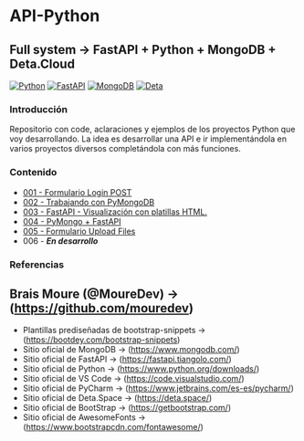 # API-Python

## Full system -> FastAPI + Python + MongoDB + Deta.Cloud

[![Python](https://img.shields.io/badge/Python-3.11+-yellow?style=?style=plastic&&logo=python&logoColor=white&labelColor=101010)](https://python.org)
[![FastAPI](https://img.shields.io/badge/FastAPI-0.94.0+-00a393?style=plastic&logo=fastapi&logoColor=white&labelColor=101010)](https://fastapi.tiangolo.com/)
[![MongoDB](https://img.shields.io/badge/MongoDB-6.0+-00684A?style=plastic&logo=mongodb&logoColor=white&labelColor=101010)](https://www.mongodb.com/)
[![Deta](https://img.shields.io/badge/Deta.Space-cloud+-ff0860?style=plastic&logo=deta&logoColor=white&labelColor=101010)](https://deta.space/)

### Introducción

Repositorio con code, aclaraciones y ejemplos de los proyectos Python que voy desarrollando. La idea es desarrollar una API e ir implementándola en varios proyectos diversos completándola con más funciones. 

### Contenido

* [001 - Formulario Login POST](https://github.com/informaticaeloy/API-Python/tree/main/001%20-%20Formulario%20Login%20POST)
* [002 - Trabajando con PyMongoDB](https://github.com/informaticaeloy/API-Python/tree/main/002%20-%20PyMongo)
* [003 - FastAPI - Visualización con platillas HTML.](https://github.com/informaticaeloy/API-Python/tree/main/003%20-%20FastAPI%20-%20Visualizaci%C3%B3n%20con%20platillas%20HTML)
* [004 - PyMongo + FastAPI](https://github.com/informaticaeloy/API-Python/tree/main/004%20-%20PyMongo%20+%20FastAPI) 
* [005 - Formulario Upload Files](https://github.com/informaticaeloy/API-Python#:~:text=005%20%2D%20FastAPI%20Upload%20Files%20Form)
* 006 - ***En desarrollo***

### Referencias

## Brais Moure (@MoureDev) -> (https://github.com/mouredev)

* Plantillas prediseñadas de bootstrap-snippets -> (https://bootdey.com/bootstrap-snippets)
* Sitio oficial de MongoDB -> (https://www.mongodb.com/)
* Sitio oficial de FastAPI -> (https://fastapi.tiangolo.com/)
* Sitio oficial de Python -> (https://www.python.org/downloads/)
* Sitio oficial de VS Code -> (https://code.visualstudio.com/)
* Sitio oficial de PyCharm -> (https://www.jetbrains.com/es-es/pycharm/)
* Sitio oficial de Deta.Space -> (https://deta.space/)
* Sitio oficial de BootStrap -> (https://getbootstrap.com/)
* Sitio oficial de AwesomeFonts -> (https://www.bootstrapcdn.com/fontawesome/)
